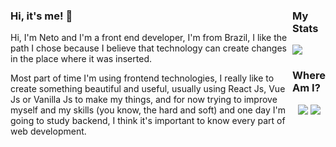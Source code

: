 <div style="display: flex; align-items: center>
<img src="https://avatars.githubusercontent.com/u/63481821?s=400&u=c3af0f4689933e783159263f3c7f8b99fb5909f6&v=4" width="135px" height="150px" style="border-radius:50%" >
<div>
  <h3>Hi, it's me! 👋</h3>

Hi, I'm Neto and I'm a front end developer, I'm from Brazil, I like the path I chose because I believe that technology can create changes in the place where it was inserted.

Most part of time I'm using frontend technologies, I really like to create something beautiful and useful, usually using React Js, Vue Js or Vanilla Js to make my things, and for now trying to improve myself and my skills (you know, the hard and soft) and one day I'm going to study backend, I think it's important to know every part of web development.

</div>
<div>
<h3>My Stats</h2>
<img src="https://github-readme-stats.vercel.app/api/top-langs/?username=netosouza22&layout=compact&theme=vision-friendly-dark">
<div>
 <div>
                                                                                                                               <h3>Where Am I?</h3>
                                                                                                                               <div align="center"><a href="https://www.linkedin.com/in/netosousa/" target="_blank"><img src="https://img.shields.io/badge/LinkedIn-blue?style=for-the-badge&logo=linkedin&logoColor=white"></a>
                                                                                                                               <a href="netosouzacp@gmail.com" target="_blank"><img src="https://img.shields.io/badge/Gmail-red?style=for-the-badge&logo=gmail&logoColor=white"></a>
                                                                                                                               </div>
</div>
</div>
<!--
**netosouza22/netosouza22** is a ✨ _special_ ✨ repository because its `README.md` (this file) appears on your GitHub profile.

Here are some ideas to get you started:

- 🔭 I’m currently working on ...
- 🌱 I’m currently learning ...
- 👯 I’m looking to collaborate on ...
- 🤔 I’m looking for help with ...
- 💬 Ask me about ...
- 📫 How to reach me: ...
- 😄 Pronouns: ...
- ⚡ Fun fact: ...
-->
